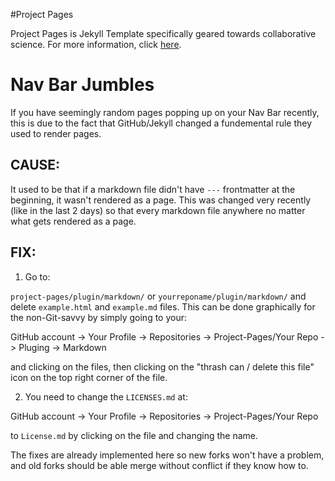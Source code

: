 #Project Pages

Project Pages is Jekyll Template specifically geared towards collaborative science. For more information, click [here](https://github.com/projectpages/project-pages/wiki/).

# Nav Bar Jumbles

If you have seemingly random pages popping up on your Nav Bar recently, this is due to the fact that GitHub/Jekyll changed a fundemental rule they used to render pages. 

## CAUSE:
It used to be that if a markdown file didn't have `---` frontmatter at the beginning, it wasn't rendered as a page. This was changed very recently (like in the last 2 days) so that every markdown file anywhere no matter what gets rendered as a page.  

## FIX:

1) Go to:

`project-pages/plugin/markdown/` or `yourreponame/plugin/markdown/` and delete `example.html` and `example.md` files. This can be done graphically for the non-Git-savvy by simply going to your:

GitHub account -> Your Profile -> Repositories -> Project-Pages/Your Repo -> Pluging -> Markdown 

and clicking on the files, then clicking on the "thrash can / delete this file" icon on the top right corner of the file.

2) You need to change the `LICENSES.md` at:

GitHub account -> Your Profile -> Repositories -> Project-Pages/Your Repo

to `License.md` by clicking on the file and changing the name.

The fixes are already implemented here so new forks won't have a problem, and old forks should be able merge without conflict if they know how to.
